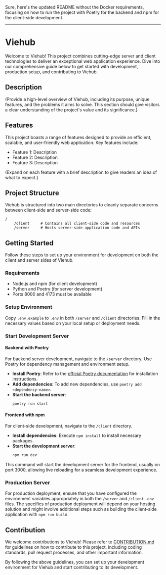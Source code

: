 Sure, here's the updated README without the Docker requirements, focusing on how to run the project with Poetry for the backend and npm for the client-side development.

---

# Viehub

Welcome to Viehub! This project combines cutting-edge server and client technologies to deliver an exceptional web application experience. Dive into our comprehensive guide below to get started with development, production setup, and contributing to Viehub.

## Description

(Provide a high-level overview of Viehub, including its purpose, unique features, and the problems it aims to solve. This section should give visitors a clear understanding of the project's value and its significance.)

## Features

This project boasts a range of features designed to provide an efficient, scalable, and user-friendly web application. Key features include:

- Feature 1: Description
- Feature 2: Description
- Feature 3: Description

(Expand on each feature with a brief description to give readers an idea of what to expect.)

## Project Structure

Viehub is structured into two main directories to cleanly separate concerns between client-side and server-side code:

```plaintext
/
    /client     # Contains all client-side code and resources
    /server     # Hosts server-side application code and APIs
```

## Getting Started

Follow these steps to set up your environment for development on both the client and server sides of Viehub.

### Requirements

- Node.js and npm (for client development)
- Python and Poetry (for server development)
- Ports 8000 and 4173 must be available

### Setup Environment

Copy `.env.example` to `.env` in both `/server` and `/client` directories. Fill in the necessary values based on your local setup or deployment needs.

### Start Development Server

#### Backend with Poetry

For backend server development, navigate to the `/server` directory. Use Poetry for dependency management and environment setup.

- **Install Poetry**: Refer to the [official Poetry documentation](https://python-poetry.org/docs/) for installation instructions.
- **Add dependencies**: To add new dependencies, use `poetry add <dependency-name>`.
- **Start the backend server**:
    ```bash
    poetry run start
    ```

#### Frontend with npm

For client-side development, navigate to the `/client` directory.

- **Install dependencies**: Execute `npm install` to install necessary packages.
- **Start the development server**:
    ```bash
    npm run dev
    ```

This command will start the development server for the frontend, usually on port 3000, allowing live reloading for a seamless development experience.

### Production Server

For production deployment, ensure that you have configured the environment variables appropriately in both the `/server` and `/client` `.env` files. The specifics of production deployment will depend on your hosting solution and might involve additional steps such as building the client-side application with `npm run build`.

## Contribution

We welcome contributions to Viehub! Please refer to [CONTRIBUTION.md](CONTRIBUTION.md) for guidelines on how to contribute to this project, including coding standards, pull request processes, and other important information.

By following the above guidelines, you can set up your development environment for Viehub and start contributing to its development.
